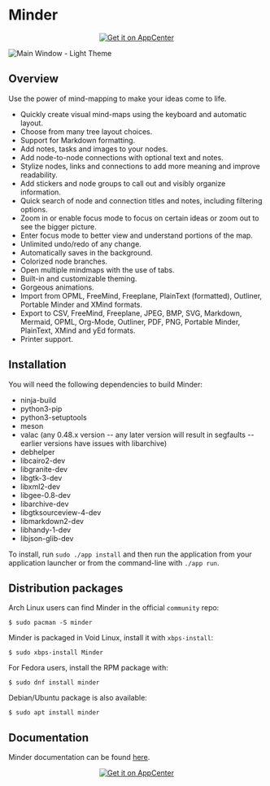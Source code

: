 # Minder

<p align="center">
  <a href="https://appcenter.elementary.io/com.github.phase1geo.minder"><img src="https://appcenter.elementary.io/badge.svg" alt="Get it on AppCenter" /></a>
</p>

![<center><b>Main Window - Light Theme</b></center>](https://raw.githubusercontent.com/phase1geo/Minder/master/data/screenshots/screenshot-current-properties.png "Mind-mapping application for Elementary OS")

## Overview

Use the power of mind-mapping to make your ideas come to life.

- Quickly create visual mind-maps using the keyboard and automatic layout.
- Choose from many tree layout choices.
- Support for Markdown formatting.
- Add notes, tasks and images to your nodes.
- Add node-to-node connections with optional text and notes.
- Stylize nodes, links and connections to add more meaning and improve readability.
- Add stickers and node groups to call out and visibly organize information.
- Quick search of node and connection titles and notes, including filtering options.
- Zoom in or enable focus mode to focus on certain ideas or zoom out to see the bigger picture.
- Enter focus mode to better view and understand portions of the map.
- Unlimited undo/redo of any change.
- Automatically saves in the background.
- Colorized node branches.
- Open multiple mindmaps with the use of tabs.
- Built-in and customizable theming.
- Gorgeous animations.
- Import from OPML, FreeMind, Freeplane, PlainText (formatted), Outliner, Portable Minder and XMind formats.
- Export to CSV, FreeMind, Freeplane, JPEG, BMP, SVG, Markdown, Mermaid, OPML, Org-Mode, Outliner, PDF, PNG, Portable Minder, PlainText, XMind and yEd formats.
- Printer support.

## Installation

You will need the following dependencies to build Minder:

* ninja-build
* python3-pip
* python3-setuptools
* meson
* valac (any 0.48.x version -- any later version will result in segfaults -- earlier versions have issues with libarchive)
* debhelper
* libcairo2-dev
* libgranite-dev
* libgtk-3-dev
* libxml2-dev
* libgee-0.8-dev
* libarchive-dev
* libgtksourceview-4-dev
* libmarkdown2-dev
* libhandy-1-dev
* libjson-glib-dev

To install, run `sudo ./app install` and then run the application from your application launcher or from
the command-line with `./app run`.

## Distribution packages

Arch Linux users can find Minder in the official `community` repo:

`$ sudo pacman -S minder`

Minder is packaged in Void Linux, install it with `xbps-install`:

`$ sudo xbps-install Minder`

For Fedora users, install the RPM package with:

`$ sudo dnf install minder`

Debian/Ubuntu package is also available:

`$ sudo apt install minder`

## Documentation

Minder documentation can be found [here](https://github.com/phase1geo/Minder/wiki/Table-of-Contents).

<p align="center">
  <a href="https://appcenter.elementary.io/com.github.phase1geo.minder"><img src="https://appcenter.elementary.io/badge.svg" alt="Get it on AppCenter" /></a>
</p>

